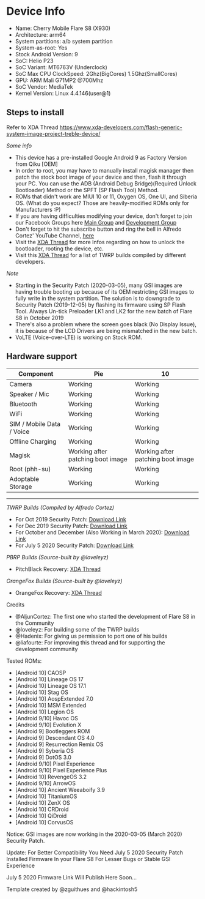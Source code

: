 # Device Info

- Name: Cherry Mobile Flare S8 (X930)  
- Architecture: arm64
- System partitions: a/b system partition
- System-as-root: Yes
- Stock Android Version: 9
- SoC: Helio P23
- SoC Variant: MT6763V (Underclock)
- SoC Max CPU ClockSpeed: 2Ghz(BigCores) 1.5Ghz(SmallCores)
- GPU: ARM Mali G71MP2 @700Mhz
- SoC Vendor: MediaTek
- Kernel Version: Linux 4.4.146(user@1)

## Steps to install
Refer to XDA Thread
https://www.xda-developers.com/flash-generic-system-image-project-treble-device/

*Some info*

- This device has a pre-installed Google Android 9 as Factory Version from Qiku [OEM]
- In order to root, you may have to manually install magisk manager then patch the stock boot image of your device and then, flash it through your PC. You can use the ADB (Android Debug Bridge)(Required Unlock Bootloader) Method or the SPFT (SP Flash Tool) Method.
- ROMs that didn't work are MIUI 10 or 11, Oxygen OS, One UI, and Siberia OS. (What do you expect? Those are heavily-modified ROMs only for Manufacturers :P)
- If you are having difficulties modifying your device, don't forget to join our Facebook Groups here [Main Group](https://www.facebook.com/groups/746336425785682) and [Development Group](https://www.facebook.com/groups/468424323767473)
- Don't forget to hit the subscribe button and ring the bell in Alfredo Cortez' YouTube Channel, [here](https://www.youtube.com/channel/UCzpW0hWPTSkPzqzVgZ-5bjg)
- Visit the [XDA Thread](https://forum.xda-developers.com/android/development/guide-cherry-mobile-flare-s8-rooting-t4133827) for more Infos regarding on how to unlock the bootloader, rooting the device, etc.
- Visit this [XDA Thread](https://forum.xda-developers.com/android/development/recovery-twrp-3-4-0-cherry-mobile-flare-t4145129) for a list of TWRP builds compiled by different developers.

*Note*

- Starting in the Security Patch (2020-03-05), many GSI images are having trouble booting up because of its OEM restricting GSI images to fully write in the system partition. The solution is to downgrade to Security Patch (2019-12-05) by flashing its firmware using SP Flash Tool. Always Un-tick Preloader LK1 and LK2 for the new batch of Flare S8 in October 2019
- There's also a problem where the screen goes black (No Display Issue), it is because of the LCD Drivers are being mismatched in the new batch.
- VoLTE (Voice-over-LTE) is working on Stock ROM.

## Hardware support

| Component                 |      Pie                             |              10                |
|---------------------------|--------------------------------------|--------------------------------|
| Camera                    | Working                              | Working                        |
| Speaker / Mic             | Working                              | Working                       |
| Bluetooth                 | Working                              | Working                       |
| WiFi                      | Working                              | Working                       |
| SIM / Mobile Data / Voice | Working                              | Working                       |
| Offline Charging          | Working                              | Working                       |
| Magisk                    | Working after patching boot image | Working after patching boot image |
| Root (phh-su) | Working | Working |
| Adoptable Storage         | Working                              | Working                       |
---

*TWRP Builds (Compiled by Alfredo Cortez)*

- For Oct 2019 Security Patch: [Download Link](https://drive.google.com/file/d/1-05l9vfdq-jcn3CqjeNOkOyAqnBEJyvU/view?usp=drivesdk)
- For Dec 2019 Security Patch: [Download Link](https://drive.google.com/file/d/1-xmMRWiHw_PsFFX0g5z6eGTozuEE44RH/view?usp=drivesdk)
- For October and December (Also Working in March 2020): [Download Link](https://drive.google.com/file/d/1-8OxY5HaOECEVhJSpvXMZD9AFyLvxsWO/view?usp=drivesdk)
- For July 5 2020 Security Patch: [Download Link](https://drive.google.com/file/d/1-CcQM4s_7UloUbA5HJN8bru7kw_jSaTG/view?usp=drivesdk)

*PBRP Builds (Source-built by @loveleyz)*

- PitchBlack Recovery: [XDA Thread](https://forum.xda-developers.com/android/development/recovery-pbrp-3-0-0-cherry-mobile-flare-t4145107)

*OrangeFox Builds (Source-built by @loveleyz)*

- OrangeFox Recovery: [XDA Thread](https://forum.xda-developers.com/android/development/experimental-orangefox-recovery-project-t4145125)

Credits 
- @AljunCortez: The first one who started the development of Flare S8 in the Community
- @loveleyz: For building some of the TWRP builds
- @Hadenix: For giving us permission to port one of his builds
- @liafourte: For improving this thread and for supporting the development community
  
Tested ROMs:
- [Android 10] CAOSP
- [Android 10] Lineage OS 17
- [Android 10] Lineage OS 17.1
- [Android 10] Stag OS
- [Android 10] AospExtended 7.0
- [Android 10] MSM Extended
- [Android 10] Legion OS
- [Android 9/10] Havoc OS
- [Android 9/10] Evolution X
- [Android 9] Bootleggers ROM
- [Android 9] Descendant OS 4.0
- [Android 9] Resurrection Remix OS
- [Android 9] Syberia OS
- [Android 9] DotOS 3.0
- [Android 9/10] Pixel Experience
- [Android 9/10] Pixel Experience Plus
- [Android 10] RevengeOS 3.2
- [Android 9/10] ArrowOS
- [Android 10] Ancient Weeaboify 3.9
- [Android 10] TitaniumOS
- [Android 10] ZenX OS
- [Android 10] CRDroid
- [Android 10] QiDroid
- [Android 10] CorvusOS


Notice: GSI images are now working in the 2020-03-05 (March 2020) Security Patch.

Update:
For Better Compatibility
You Need July 5 2020 Security Patch Installed Firmware In your Flare S8
For Lesser Bugs or Stable GSI Experience

July 5 2020 Firmware Link Will Publish Here Soon...

     
Template created by @zguithues and @hackintosh5